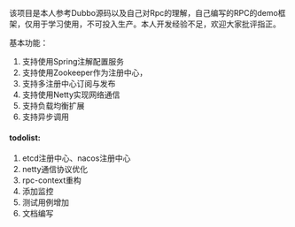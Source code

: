 该项目是本人参考Dubbo源码以及自己对Rpc的理解，自己编写的RPC的demo框架，仅用于学习使用，不可投入生产。本人开发经验不足，欢迎大家批评指正。

基本功能：

1. 支持使用Spring注解配置服务
2. 支持使用Zookeeper作为注册中心，
3. 支持多注册中心订阅与发布
4. 支持使用Netty实现网络通信
5. 支持负载均衡扩展
6. 支持异步调用

#### todolist:
1. etcd注册中心、nacos注册中心
2. netty通信协议优化
3. rpc-context重构
4. 添加监控
5. 测试用例增加
6. 文档编写